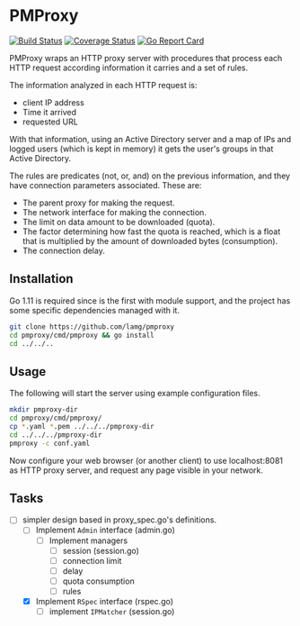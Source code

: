 # PMProxy

[![Build Status](https://travis-ci.com/lamg/pmproxy.svg?branch=master)](https://travis-ci.com/lamg/pmproxy) [![Coverage Status](https://coveralls.io/repos/github/lamg/pmproxy/badge.svg?branch=master)](https://coveralls.io/github/lamg/pmproxy?branch=master) [![Go Report Card](https://goreportcard.com/badge/github.com/lamg/pmproxy)](https://goreportcard.com/report/github.com/lamg/pmproxy)

PMProxy wraps an HTTP proxy server with procedures that process each HTTP request according information it carries and a set of rules.

The information analyzed in each HTTP request is:
- client IP address
- Time it arrived
- requested URL

With that information, using an Active Directory server and a map of IPs and logged users (which is kept in memory) it gets
the user's groups in that Active Directory.

The rules are predicates (not, or, and) on the previous information, and they have connection parameters associated. These are:
- The parent proxy for making the request.
- The network interface for making the connection.
- The limit on data amount to be downloaded (quota).
- The factor determining how fast the quota is reached, which is a float that is multiplied by the amount of downloaded bytes (consumption).
- The connection delay.

## Installation

Go 1.11 is required since is the first with module support, and the project has some specific dependencies managed with it.

```sh
git clone https://github.com/lamg/pmproxy
cd pmproxy/cmd/pmproxy && go install
cd ../../..
```

## Usage

The following will start the server using example configuration files.

```sh
mkdir pmproxy-dir
cd pmproxy/cmd/pmproxy/
cp *.yaml *.pem ../../../pmproxy-dir
cd ../../../pmproxy-dir
pmproxy -c conf.yaml
```

Now configure your web browser (or another client) to use localhost:8081 as HTTP proxy server, and request any page visible in your network.

## Tasks

- [ ] simpler design based in proxy_spec.go's definitions.
  - [ ] Implement `Admin` interface (admin.go)
    - [ ] Implement managers
      - [ ] session (session.go)
      - [ ] connection limit
      - [ ] delay
      - [ ] quota consumption
      - [ ] rules
  - [x] Implement `RSpec` interface (rspec.go)
    - [ ] implement `IPMatcher` (session.go)